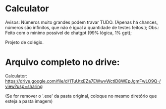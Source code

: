 # Calculator
Avisos: Números muito grandes podem travar TUDO. (Apenas há chances, números são infinitos, que não é igual a quantidade de testes feitos.);
Obs.: Feito com o mínimo possível de chatgpt (99% lógica, 1% gpt);

Projeto de colégio.

# Arquivo completo no drive:
Calculator: https://drive.google.com/file/d/1TuUtxEZa7EWwvWctlD8WEpJgmFwLO9Q-/view?usp=sharing

(Se for remover o '.exe' da pasta original, coloque no mesmo diretório que esteja a pasta imagem)
